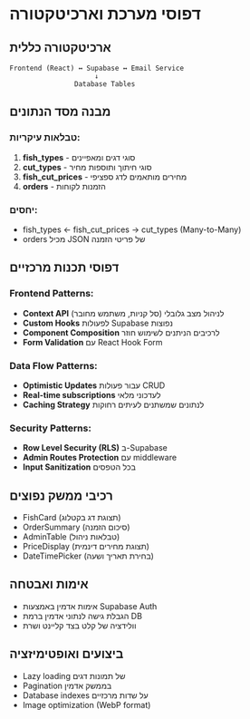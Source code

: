 # דפוסי מערכת וארכיטקטורה

## ארכיטקטורה כללית
```
Frontend (React) ↔ Supabase ↔ Email Service
                     ↓
                Database Tables
```

## מבנה מסד הנתונים

### טבלאות עיקריות:
1. **fish_types** - סוגי דגים ומאפיינים
2. **cut_types** - סוגי חיתוך ותוספות מחיר
3. **fish_cut_prices** - מחירים מותאמים לדג ספציפי
4. **orders** - הזמנות לקוחות

### יחסים:
- fish_types ← fish_cut_prices → cut_types (Many-to-Many)
- orders מכיל JSON של פריטי הזמנה

## דפוסי תכנות מרכזיים

### Frontend Patterns:
- **Context API** לניהול מצב גלובלי (סל קניות, משתמש מחובר)
- **Custom Hooks** לפעולות Supabase נפוצות
- **Component Composition** לרכיבים הניתנים לשימוש חוזר
- **Form Validation** עם React Hook Form

### Data Flow Patterns:
- **Optimistic Updates** עבור פעולות CRUD
- **Real-time subscriptions** לעדכוני מלאי
- **Caching Strategy** לנתונים שמשתנים לעיתים רחוקות

### Security Patterns:
- **Row Level Security (RLS)** ב-Supabase
- **Admin Routes Protection** עם middleware
- **Input Sanitization** בכל הטפסים

## רכיבי ממשק נפוצים
- FishCard (תצוגת דג בקטלוג)
- OrderSummary (סיכום הזמנה)
- AdminTable (טבלאות ניהול)
- PriceDisplay (תצוגת מחירים דינמית)
- DateTimePicker (בחירת תאריך ושעה)

## אימות ואבטחה
- אימות אדמין באמצעות Supabase Auth
- הגבלת גישה לנתוני אדמין ברמת DB
- וולידציה של קלט בצד קליינט ושרת

## ביצועים ואופטימיזציה
- Lazy loading של תמונות דגים
- Pagination בממשק אדמין
- Database indexes על שדות מרכזיים
- Image optimization (WebP format) 